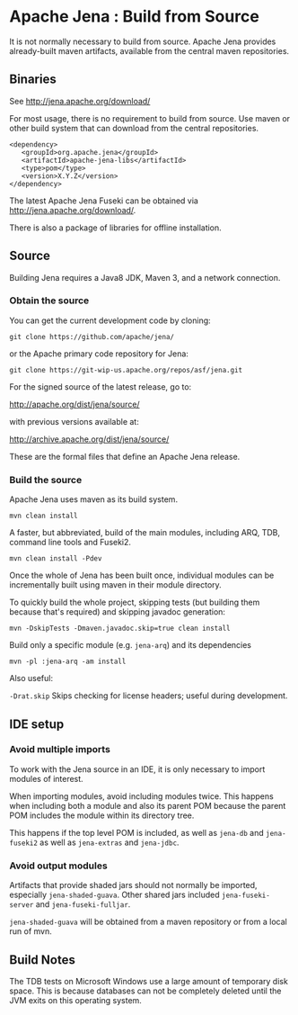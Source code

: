 Apache Jena : Build from Source
===============================

It is not normally necessary to build from source. Apache Jena provides already-built maven artifacts, available from the central maven repositories.  

## Binaries

See http://jena.apache.org/download/

For most usage, there is no requirement to build from source. Use maven
or other build system that can download from the central repositories.

    <dependency>
       <groupId>org.apache.jena</groupId>
       <artifactId>apache-jena-libs</artifactId>
       <type>pom</type>
       <version>X.Y.Z</version>
    </dependency>

The latest Apache Jena Fuseki can be obtained via http://jena.apache.org/download/.

There is also a package of libraries for offline installation.

## Source

Building Jena requires a Java8 JDK, Maven 3, and a network connection.

### Obtain the source

You can get the current development code by cloning:

    git clone https://github.com/apache/jena/

or the Apache primary code repository for Jena:

    git clone https://git-wip-us.apache.org/repos/asf/jena.git

For the signed source of the latest release, go to:

http://apache.org/dist/jena/source/

with previous versions available at:

http://archive.apache.org/dist/jena/source/

These are the formal files that define an Apache Jena release.

### Build the source

Apache Jena uses maven as its build system.

    mvn clean install

A faster, but abbreviated, build of the main modules, including ARQ,
TDB, command line tools and Fuseki2.

    mvn clean install -Pdev

Once the whole of Jena has been built once, individual modules can be incrementally
built using maven in their module directory.

To quickly build the whole project, skipping tests (but building them because that's required) and skipping javadoc generation:

    mvn -DskipTests -Dmaven.javadoc.skip=true clean install

Build only a specific module (e.g. `jena-arq`) and its dependencies

    mvn -pl :jena-arq -am install

Also useful:

`-Drat.skip` Skips checking for license headers; useful during development.

## IDE setup

### Avoid multiple imports

To work with the Jena source in an IDE, it is only necessary to import modules
of interest.

When importing modules, avoid including modules twice. This happens when
including both a module and also its parent POM because the parent POM includes
the module within its directory tree.

This happens if the top level POM is included, as well as `jena-db` and
`jena-fuseki2` as well as `jena-extras` and `jena-jdbc`.

### Avoid output modules

Artifacts that provide shaded jars should not normally be imported, especially
`jena-shaded-guava`. Other shared jars included `jena-fuseki-server` and
`jena-fuseki-fulljar`.

`jena-shaded-guava` will be obtained from a maven repository or from a local run
of mvn.

## Build Notes

The TDB tests on Microsoft Windows use a large amount of temporary disk space.
This is because databases can not be completely deleted until the JVM exits on
this operating system.
